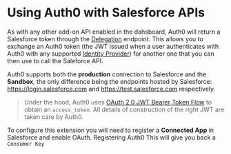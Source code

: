 # Using Auth0 with Salesforce APIs

As with any other add-on API enabled in the dahsboard, Auth0 will return a Salesforce token through the [Delegation](/auth-api#delegated) endpoint. This allows you to exchange an Auth0 token (the JWT issued when a user authenticates with Auth0 with any supported [Identity Provider](identityproviders)) for another one that you can then use to call the Saleforce API.

Auth0 supports both the __production__ connection to Salesforce and the __Sandbox__, the only difference being the endpoints hosted by Salesforce: https://login.salesforce.com and https://test.salesforce.com respectively.

> Under the hood, Auth0 uses [OAuth 2.0 JWT Bearer Token Flow](https://help.salesforce.com/HTViewHelpDoc?id=remoteaccess_oauth_jwt_flow.htm&language=en_US) to obtain an `access_token`. All details of construction of the right JWT are taken care by Auth0.

To configure this extension you will need to register a __Connected App__ in Salesforce and enable OAuth. Registering Auth0 This will give you back a `Consumer Key`


